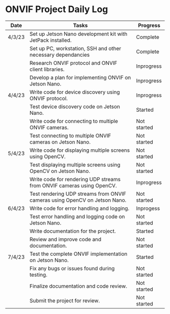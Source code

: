 # ONVIF Project Daily Log

| Date    | Tasks                                                                                         | Progress |
|---------|-----------------------------------------------------------------------------------------------|----------|
| 4/3/23  | Set up Jetson Nano development kit with JetPack installed.                                    | Complete |
|         | Set up PC, workstation, SSH and other necessary dependancies                                  | Complete |
|         | Research ONVIF protocol and ONVIF client libraries.                                           |Inprogress|
|         | Develop a plan for implementing ONVIF on Jetson Nano.                                         |Inprogress|
| 4/4/23  | Write code for device discovery using ONVIF protocol.                                         |Inprogress|
|         | Test device discovery code on Jetson Nano.                                                    | Started |
|         | Write code for connecting to multiple ONVIF cameras.                                          | Not started |
|         | Test connecting to multiple ONVIF cameras on Jetson Nano.                                     | Not started |
| 5/4/23  | Write code for displaying multiple screens using OpenCV.                                      | Not started |
|         | Test displaying multiple screens using OpenCV on Jetson Nano.                                 | Not started |
|         | Write code for rendering UDP streams from ONVIF cameras using OpenCV.                         | Inprogress|
|         | Test rendering UDP streams from ONVIF cameras using OpenCV on Jetson Nano.                    | Not started |
| 6/4/23  | Write code for error handling and logging.                                                    |Inprogess|
|         | Test error handling and logging code on Jetson Nano.                                          | Not started |
|         | Write documentation for the project.                                                          | Started |
|         | Review and improve code and documentation.                                                    | Not started |
| 7/4/23  | Test the complete ONVIF implementation on Jetson Nano.                                        | Started |
|         | Fix any bugs or issues found during testing.                                                  | Not started |
|         | Finalize documentation and code review.                                                       | Not started |
|         | Submit the project for review.                                                                | Not started |